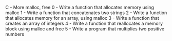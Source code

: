  C - More malloc, free 
 0 - Write a function that allocates memory using malloc
 1 - Write a function that concatenates two strings
 2 - Write a function that allocates memory for an array, using malloc
 3 - Write a function that creates an array of integers
 4 - Write a function that reallocates a memory block using malloc and free
 5 - Write a program that multiplies two positive numbers

